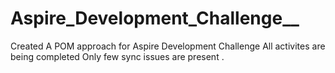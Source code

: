 # Aspire_Development_Challenge__

Created A POM approach for Aspire Development Challenge
All activites are being completed
Only few sync issues are present .
